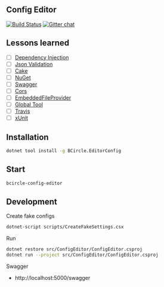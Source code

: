 ## Config Editor

[![Build Status](https://travis-ci.org/bcircle-intern/config-service.svg?branch=master)](https://travis-ci.org/bcircle-intern/config-service)
[![Gitter chat](https://badges.gitter.im/gitterHQ/gitter.png)](https://gitter.im/10000-bc/Lobby)

## Lessons learned

- [ ] [Dependency Injection](https://docs.microsoft.com/en-us/aspnet/core/fundamentals/dependency-injection?view=aspnetcore-2.1)
- [ ] [Json Validation](https://github.com/RSuter/NJsonSchema)
- [ ] [Cake](https://cakebuild.net)
- [ ] [NuGet](https://docs.microsoft.com/en-us/nuget/what-is-nuget)
- [ ] [Swagger](https://swagger.io)
- [ ] [Cors](https://docs.microsoft.com/en-us/aspnet/core/security/cors?view=aspnetcore-2.1)
- [ ] [EmbeddedFileProvider](https://docs.microsoft.com/en-us/aspnet/core/fundamentals/file-providers?view=aspnetcore-2.1)
- [ ] [Global Tool](https://docs.microsoft.com/en-us/dotnet/core/tools/global-tools)
- [ ] [Travis](https://travis-ci.org)
- [ ] [xUnit](https://xunit.github.io)

## Installation

```bash
dotnet tool install -g BCircle.EditorConfig
```

## Start

```bash
bcircle-config-editor
```


## Development

Create fake configs

```bash
dotnet-script scripts/CreateFakeSettings.csx
```

Run

```bash
dotnet restore src/ConfigEditor/ConfigEditor.csproj
dotnet run --project src/ConfigEditor/ConfigEditor.csproj
```

Swagger

- http://localhost:5000/swagger